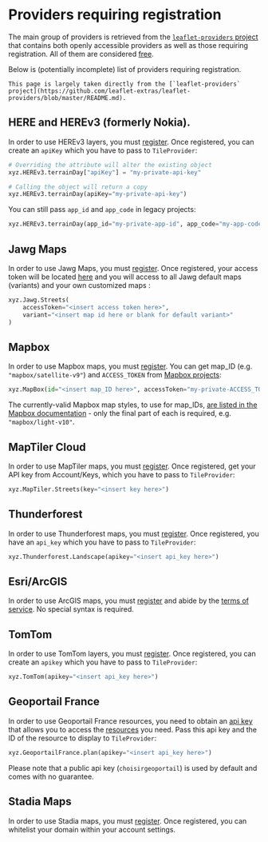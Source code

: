 # Providers requiring registration

The main group of providers is retrieved from the [`leaflet-providers` project](https://github.com/leaflet-extras/leaflet-providers) that contains both openly accessible providers as well as those requiring registration. All of them are considered [free](https://github.com/leaflet-extras/leaflet-providers/blob/master/README.md#what-do-we-mean-by-free).

Below is (potentially incomplete) list of providers requiring registration.

```{note}
This page is largely taken directly from the [`leaflet-providers` project](https://github.com/leaflet-extras/leaflet-providers/blob/master/README.md).
```

## HERE and HEREv3 (formerly Nokia).

In order to use HEREv3 layers, you must [register](http://developer.here.com/). Once registered, you can create an `apiKey` which you have to pass to `TileProvider`:

```py
# Overriding the attribute will alter the existing object
xyz.HEREv3.terrainDay["apiKey"] = "my-private-api-key"

# Calling the object will return a copy
xyz.HEREv3.terrainDay(apiKey="my-private-api-key")
```

You can still pass `app_id` and `app_code` in legacy projects:

```py
xyz.HEREv3.terrainDay(app_id="my-private-app-id", app_code="my-app-code")
```

## Jawg Maps

In order to use Jawg Maps, you must [register](https://www.jawg.io/lab). Once registered, your access token will be located [here](https://www.jawg.io/lab/access-tokens) and you will access to all Jawg default maps (variants) and your own customized maps :

```py
xyz.Jawg.Streets(
    accessToken="<insert access token here>",
    variant="<insert map id here or blank for default variant>"
)
```

## Mapbox

In order to use Mapbox maps, you must [register](https://tiles.mapbox.com/signup). You can get map_ID (e.g. `"mapbox/satellite-v9"`) and `ACCESS_TOKEN` from [Mapbox projects](https://www.mapbox.com/projects):

```py
xyz.MapBox(id="<insert map_ID here>", accessToken="my-private-ACCESS_TOKEN")
```

The currently-valid Mapbox map styles, to use for map_IDs, [are listed in the Mapbox documentation](https://docs.mapbox.com/api/maps/#mapbox-styles) - only the final part of each is required, e.g. `"mapbox/light-v10"`.

## MapTiler Cloud

In order to use MapTiler maps, you must [register](https://cloud.maptiler.com/). Once registered, get your API key from Account/Keys, which you have to pass to `TileProvider`:
```py
xyz.MapTiler.Streets(key="<insert key here>")
```

## Thunderforest

In order to use Thunderforest maps, you must [register](https://thunderforest.com/pricing/). Once registered, you have an `api_key` which you have to pass to `TileProvider`:
```py
xyz.Thunderforest.Landscape(apikey="<insert api_key here>")
```

## Esri/ArcGIS

In order to use ArcGIS maps, you must [register](https://developers.arcgis.com/en/sign-up/) and abide by the [terms of service](https://developers.arcgis.com/en/terms/). No special syntax is required.

## TomTom

In order to use TomTom layers, you must [register](https://developer.tomtom.com/user/register). Once registered, you can create an `apikey` which you have to pass to `TileProvider`:

```py
xyz.TomTom(apikey="<insert api_key here>")
```

## Geoportail France

In order to use Geoportail France resources, you need to obtain an [api key](http://professionnels.ign.fr/ign/contrats/) that allows you to access the [resources](https://geoservices.ign.fr/documentation/donnees-ressources-wmts.html#ressources-servies-en-wmts-en-projection-web-mercator) you need. Pass this api key and the ID of the resource to display to `TileProvider`:

```py
xyz.GeoportailFrance.plan(apikey="<insert api_key here>")
```

Please note that a public api key (`choisirgeoportail`) is used by default and comes with no guarantee.

## Stadia Maps

In order to use Stadia maps, you must [register](https://client.stadiamaps.com/signup/). Once registered, you can whitelist your domain within your account settings.
